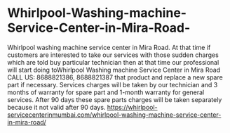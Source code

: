 # Whirlpool-Washing-machine-Service-Center-in-Mira-Road-
Whirlpool washing machine service center in Mira Road. At that time if customers are interested to take our services with those sudden charges which are told buy particular technician then at that time our professional will start doing toWhirlpool Washing machine Service Center in Mira Road CALL US: 8688821386, 8688821387 that product and replace a new spare part if necessary. Services charges will be taken by our technician and 3 months of warranty for spare part and 1-month warranty for general services. After 90 days these spare parts charges will be taken separately because it not valid after 90 days. https://whirlpool-servicecenterinmumbai.com/whirlpool-washing-machine-service-center-in-mira-road/
